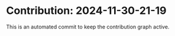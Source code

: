 # Contribution: 2024-11-30-21-19
This is an automated commit to keep the contribution graph active.
